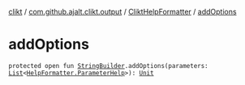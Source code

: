 [clikt](../../index.md) / [com.github.ajalt.clikt.output](../index.md) / [CliktHelpFormatter](index.md) / [addOptions](./add-options.md)

# addOptions

`protected open fun `[`StringBuilder`](https://kotlinlang.org/api/latest/jvm/stdlib/kotlin.text/-string-builder/index.html)`.addOptions(parameters: `[`List`](https://kotlinlang.org/api/latest/jvm/stdlib/kotlin.collections/-list/index.html)`<`[`HelpFormatter.ParameterHelp`](../-help-formatter/-parameter-help/index.md)`>): `[`Unit`](https://kotlinlang.org/api/latest/jvm/stdlib/kotlin/-unit/index.html)